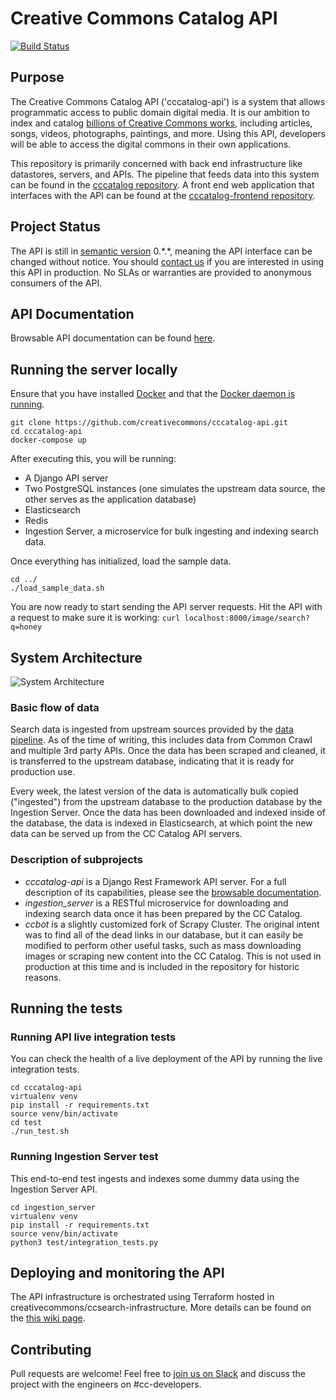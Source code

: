 # Creative Commons Catalog API
[![Build Status](https://travis-ci.org/creativecommons/cccatalog-api.svg?branch=master)](https://travis-ci.org/creativecommons/cccatalog-api)
## Purpose

The Creative Commons Catalog API ('cccatalog-api') is a system that allows programmatic access to public domain digital media. It is our ambition to index and catalog [billions of Creative Commons works](https://stateof.creativecommons.org/), including articles, songs, videos, photographs, paintings, and more. Using this API, developers will be able to access the digital commons in their own applications.

This repository is primarily concerned with back end infrastructure like datastores, servers, and APIs. The pipeline that feeds data into this system can be found in the [cccatalog repository](https://github.com/creativecommons/cccatalog). A front end web application that interfaces with the API can be found at the [cccatalog-frontend repository](https://github.com/creativecommons/cccatalog).

## Project Status

The API is still in [semantic version](https://semver.org/) 0.\*.\*, meaning the API interface can be changed without notice. You should [contact us](https://creativecommons.org/about/contact/) if you are interested in using this API in production. No SLAs or warranties are provided to anonymous consumers of the API.

## API Documentation

Browsable API documentation can be found [here](https://api.creativecommons.engineering).

## Running the server locally

Ensure that you have installed [Docker](https://docs.docker.com/install/) and that the [Docker daemon is running](https://docs.docker.com/config/daemon/).
```
git clone https://github.com/creativecommons/cccatalog-api.git
cd cccatalog-api
docker-compose up
```

After executing this, you will be running:
* A Django API server
* Two PostgreSQL instances (one simulates the upstream data source, the other serves as the application database)
* Elasticsearch
* Redis
* Ingestion Server, a microservice for bulk ingesting and indexing search data.

Once everything has initialized, load the sample data.

```
cd ../
./load_sample_data.sh
```

You are now ready to start sending the API server requests. Hit the API with a request to make sure it is working:
`curl localhost:8000/image/search?q=honey`

## System Architecture
![System Architecture](https://raw.githubusercontent.com/creativecommons/cccatalog-api/master/system_architecture.png)

### Basic flow of data
Search data is ingested from upstream sources provided by the [data pipeline](https://github.com/creativecommons/cccatalog). As of the time of writing, this includes data from Common Crawl and multiple 3rd party APIs. Once the data has been scraped and cleaned, it is transferred to the upstream database, indicating that it is ready for production use.

Every week, the latest version of the data is automatically bulk copied ("ingested") from the upstream database to the production database by the Ingestion Server. Once the data has been downloaded and indexed inside of the database, the data is indexed in Elasticsearch, at which point the new data can be served up from the CC Catalog API servers.

### Description of subprojects
- *cccatalog-api* is a Django Rest Framework API server. For a full description of its capabilities, please see the [browsable documentation](https://api.creativecommons.engineering).
- *ingestion_server* is a RESTful microservice for downloading and indexing search data once it has been prepared by the CC Catalog.
- *ccbot* is a slightly customized fork of Scrapy Cluster. The original intent was to find all of the dead links in our database, but it can easily be modified to perform other useful tasks, such as mass downloading images or scraping new content into the CC Catalog. This is not used in production at this time and is included in the repository for historic reasons.

## Running the tests

### Running API live integration tests
You can check the health of a live deployment of the API by running the live integration tests.
```
cd cccatalog-api
virtualenv venv
pip install -r requirements.txt
source venv/bin/activate
cd test
./run_test.sh
```

### Running Ingestion Server test
This end-to-end test ingests and indexes some dummy data using the Ingestion Server API.

```
cd ingestion_server
virtualenv venv
pip install -r requirements.txt
source venv/bin/activate
python3 test/integration_tests.py
```

## Deploying and monitoring the API
The API infrastructure is orchestrated using Terraform hosted in creativecommons/ccsearch-infrastructure. More details can be found on the [this wiki page](https://wikijs.creativecommons.org/tech/cc-search/operations).

## Contributing
Pull requests are welcome! Feel free to [join us on Slack](https://slack-signup.creativecommons.org/) and discuss the project with the engineers on #cc-developers.
